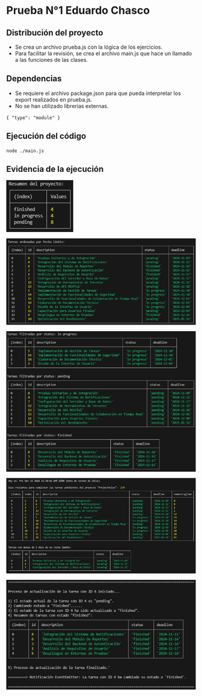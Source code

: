 # Prueba N°1 Eduardo Chasco

## Distribución del proyecto
- Se crea un archivo prueba.js con la lógica de los ejercicios.
- Para facilitar la revisión, se crea el archivo main.js que hace un llamado a las funciones de las clases.

## Dependencias
- Se requiere el archivo package.json para que pueda interpretar los export realizados en prueba.js.
- No se han utilizado librerias externas.

```shell
{ "type": "module" }
```

## Ejecución del código

```shell
node ./main.js
```

## Evidencia de la ejecución
![Summary](/images/1_summary.png)

![Deadline](/images/2_deadline.png)

![Filters](/images/3_filter.png)

![Pending tasks](/images/4_pending.png)

![Status update](/images/5_status_update_event.png)
